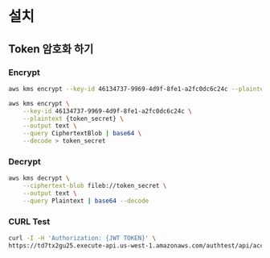 # 설치

## Token 암호화 하기

### Encrypt

```bash
aws kms encrypt --key-id 46134737-9969-4d9f-8fe1-a2fc0dc6c24c --plaintext {token_secret}
```

```bash
aws kms encrypt \
    --key-id 46134737-9969-4d9f-8fe1-a2fc0dc6c24c \
    --plaintext {token_secret} \
    --output text \
    --query CiphertextBlob | base64 \
    --decode > token_secret
```

### Decrypt

```bash
aws kms decrypt \
    --ciphertext-blob fileb://token_secret \
    --output text \
    --query Plaintext | base64 --decode
```

### CURL Test

```bash
curl -I -H 'Authorization: {JWT TOKEN}' \
https://td7tx2gu25.execute-api.us-west-1.amazonaws.com/authtest/api/account/get
```
